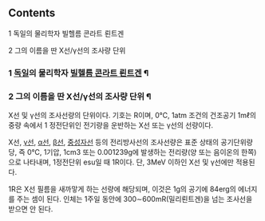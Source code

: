 ## Contents

    

1 독일의 물리학자 빌헬름 콘라트 뢴트겐

2 그의 이름을 딴 X선/γ선의 조사량 단위

### 1 [독일](%EB%8F%85%EC%9D%BC.md)의 물리학자 [빌헬름 콘라트 뢴트겐](%EB%B9%8C%ED%97%AC%EB%A6%84%20%EC%BD%98%EB%9D%BC%ED%8A%B8%20%EB%A2%B4%ED%8A%B8%EA%B2%90.md) ¶

### 2 그의 이름을 딴 X선/γ선의 조사량 단위 ¶

X선 및 γ선의 조사선량의 단위이다. 기호는 R이며, 0℃, 1atm 조건의 건조공기 1mℓ의 중량 속에서 1 정전단위인 전기량을 운반하는
X선 또는 γ선의 선량이다.  

  

X선, [γ선](%EA%B0%90%EB%A7%88%EC%84%A0.md),
[α선](%EC%95%8C%ED%8C%8C%EC%84%A0.md),
[β선](%EB%B2%A0%ED%83%80%EC%84%A0.md),
[중성자선](%EC%A4%91%EC%84%B1%EC%9E%90%EC%84%A0.md) 등의 전리방사선의 조사선량은 표준 상태의
공기단위량당, 즉 0℃, 1기압, 1cm3 또는 0.001239g에 발생하는 전리량(양 또는 음이온의 한쪽)으로 나타내며, 1정전단위
esu일 때 1R이다. 단, 3MeV 이하인 X선 및 γ선에만 적용된다.

  

1R은 X선 필름을 새까맣게 하는 선량에 해당되며, 이것은 1g의 공기에 84erg의 에너지를 주는 셈이 된다. 인체는 1주일 동안에
300∼600mR(밀리뢴트겐)을 넘는 조사선을 받으면 안 된다.  

